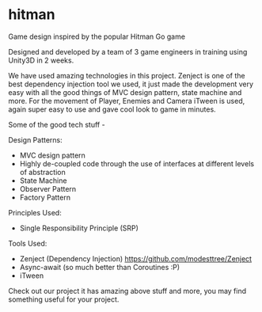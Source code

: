 # hitman
Game design inspired by the popular Hitman Go game

Designed and developed by a team of 3 game engineers in training using Unity3D in 2 weeks. 

We have used amazing technologies in this project. Zenject is one of the best dependency injection tool we used, it just made the development very easy with all the good things of MVC design pattern, state machine and more. For the movement of Player, Enemies and Camera iTween is used, again super easy to use and gave cool look to game in minutes.

Some of the good tech stuff -

Design Patterns:
* MVC design pattern
* Highly de-coupled code through the use of interfaces at different levels of abstraction
* State Machine
* Observer Pattern
* Factory Pattern

Principles Used:
* Single Responsibility Principle (SRP)

Tools Used:
* Zenject (Dependency Injection) https://github.com/modesttree/Zenject
* Async-await (so much better than Coroutines :P)
* iTween

Check out our project it has amazing above stuff and more, you may find something useful for your project.

